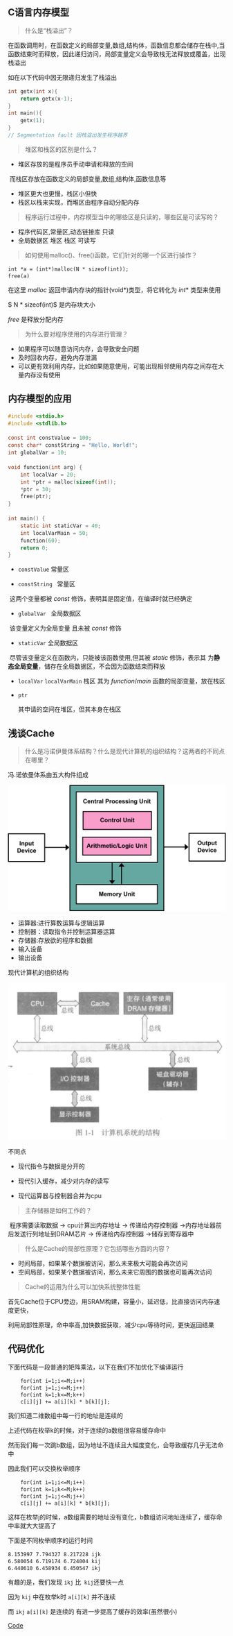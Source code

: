 ## C语言内存模型

> 什么是“栈溢出”？

在函数调用时，在函数定义的局部变量,数组,结构体，函数信息都会储存在栈中,当函数结束时而释放，因此递归访问，局部变量定义会导致栈无法释放或覆盖，出现栈溢出

如在以下代码中因无限递归发生了栈溢出

```c
int getx(int x){
    return getx(x-1);
}
int main(){
    getx(1);
}
// Segmentation fault 因栈溢出发生程序越界
```

> 堆区和栈区的区别是什么？

- 堆区存放的是程序员手动申请和释放的空间

​		而栈区存放在函数定义的局部变量,数组,结构体,函数信息等

- 堆区更大也更慢，栈区小但快
- 栈区以栈来实现，而堆区由程序自动分配内存

>  程序运行过程中，内存模型当中的哪些区是只读的，哪些区是可读写的？

- 程序代码区,常量区,动态链接库 只读
- 全局数据区 堆区 栈区  可读写

> 如何使用malloc()、free()函数，它们针对的哪一个区进行操作？

 ```
 int *a = (int*)malloc(N * sizeof(int));
 free(a)
 ```

在这里 $malloc$ 返回申请内存块的指针(void*)类型，将它转化为 $int*$ 类型来使用

 $ N * sizeof(int)$ 是内存块大小

 $free$ 是释放分配内存

> 为什么要对程序使用的内存进行管理？

- 如果程序可以随意访问内存，会导致安全问题
- 及时回收内存，避免内存泄漏
- 可以更有效利用内存，比如如果随意使用，可能出现相邻使用内存之间存在大量内存没有使用

## 内存模型的应用

```c
#include <stdio.h>
#include <stdlib.h>

const int constValue = 100;
const char* constString = "Hello, World!";
int globalVar = 10;

void function(int arg) {
    int localVar = 20;
    int *ptr = malloc(sizeof(int));
    *ptr = 30;
    free(ptr);
}

int main() {
    static int staticVar = 40;
    int localVarMain = 50;
    function(60);
    return 0;
}
```

- `constValue` 常量区 

- `constString ` 常量区

​	这两个变量都被 $const$ 修饰，表明其是固定值，在编译时就已经确定

- `globalVar ` 全局数据区

​	该变量定义为全局变量 且未被 $const$ 修饰

- `staticVar` 全局数据区

​	尽管该变量定义在函数内，只能被该函数使用,但其被 $static$ 修饰，表示其	为**静态全局变量**，储存在全局数据区，不会因为函数结束而释放

- `localVar` `localVarMain` 栈区
其为 $function/main$ 函数的局部变量，放在栈区

- `ptr `

  其申请的空间在堆区，但其本身在栈区

## 浅谈Cache

> 什么是冯诺伊曼体系结构？什么是现代计算机的组织结构？这两者的不同点在哪里？

冯.诺依曼体系由五大构件组成

![Von_Neumann_Architecture.svg](image/Von_Neumann_Architecture.png)

- 运算器:进行算数运算与逻辑运算
- 控制器：读取指令并控制运算器运算
- 存储器:存放欲的程序和数据
- 输入设备
- 输出设备

现代计算机的组织结构

![v2-15c7328be8415b48684a1bc5972daff3_1440w](image/v2-15c7328be8415b48684a1bc5972daff3.webp)

不同点

- 现代指令与数据是分开的
- 现代引入缓存，减少对内存的读写

- 现代运算器与控制器合并为cpu

> 主存储器是如何工作的？

​	程序需要读取数据 -> cpu计算出内存地址 -> 传递给内存控制器 ->内存地址器前后发送行列地址到DRAM芯片 -> 传递给内存控制器 ->储存到寄存器中

> 什么是Cache的局部性原理？它包括哪些方面的内容？

- 时间局部，如果某个数据被访问，那么未来极大可能会再次访问
- 空间局部，如果某个数据被访问，那么未来它周围的数据也可能再次访问

> Cache的运用为什么可以加快系统整体性能

首先Cache位于CPU旁边，用SRAM构建，容量小，延迟低，比直接访问内存速度更快，

利用局部性原理，命中率高,加快数据获取，减少cpu等待时间，更快返回结果

## 代码优化

下面代码是一段普通的矩阵乘法，以下在我们不加优化下编译运行

```
    for(int i=1;i<=M;i++)
    for(int j=1;j<=M;j++)
    for(int k=1;k<=M;k++)
    c[i][j] += a[i][k] * b[k][j];
```

我们知道二维数组中每一行的地址是连续的

上述代码在枚举k的时候，对于连续的a数组很容易缓存命中

然而我们每一次跳b数组，因为地址不连续且大幅度变化，会导致缓存几乎无法命中

因此我们可以交换枚举顺序

```
    for(int i=1;i<=M;i++)
    for(int k=1;k<=M;k++)
    for(int j=1;j<=M;j++)
    c[i][j] += a[i][k] * b[k][j];
```

这样在枚举j的时候，a数组需要的地址没有变化，b数组访问地址连续了，缓存命中率就大大提高了

下面是不同枚举顺序的运行时间

```
8.153997 7.794327 8.217228 ijk
6.580054 6.719174 6.724004 kij
6.440610 6.458934 6.450547 ikj
```

有趣的是，我们发现 `ikj` 比` kij`还要快一点

因为 `kij` 中在枚举k时 `a[i][k]` 并不连续

而 `ikj` `a[i][k]` 是连续的 有进一步提高了缓存的效率(虽然很小)

[Code](a.c)
